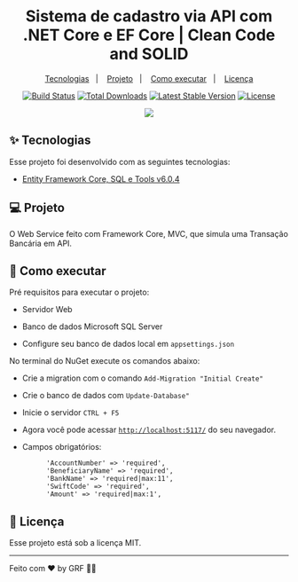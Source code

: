 ﻿<h1 align="center">Sistema de cadastro via API com .NET Core e EF Core | Clean Code and SOLID</h1>

<p align="center">
  <a href="#-tecnologias">Tecnologias</a>&nbsp;&nbsp;&nbsp;|&nbsp;&nbsp;&nbsp;
  <a href="#-projeto">Projeto</a>&nbsp;&nbsp;&nbsp;|&nbsp;&nbsp;&nbsp;
  <a href="#-como-executar">Como executar</a>&nbsp;&nbsp;&nbsp;|&nbsp;&nbsp;&nbsp;
  <a href="#-licença">Licença</a>
</p>

<p align="center">
<a href="https://travis-ci.org/laravel/framework"><img src="https://travis-ci.org/laravel/framework.svg" alt="Build Status"></a>
<a href="https://packagist.org/packages/laravel/framework"><img src="https://img.shields.io/packagist/dt/laravel/framework" alt="Total Downloads"></a>
<a href="https://packagist.org/packages/laravel/framework"><img src="https://img.shields.io/packagist/v/laravel/framework" alt="Latest Stable Version"></a>
<a href="https://packagist.org/packages/laravel/framework"><img src="https://img.shields.io/packagist/l/laravel/framework" alt="License"></a>
</p>

<p align="center">
    <img src="https://user-images.githubusercontent.com/48185499/150372342-47c64427-71a3-4c97-8681-03ba9dd1206d.gif"</p>

## ✨ Tecnologias

Esse projeto foi desenvolvido com as seguintes tecnologias:

- [Entity Framework Core, SQL e Tools v6.0.4](https://docs.microsoft.com/pt-br/ef/core/)

## 💻 Projeto

O Web Service feito com Framework Core, MVC, que simula uma Transação Bancária em API.


## 🚀 Como executar

Pré requisitos para executar o projeto:

- Servidor Web
- Banco de dados Microsoft SQL Server

- Configure seu banco de dados local em `appsettings.json`


No terminal do NuGet execute os comandos abaixo:
- Crie a migration com o comando `Add-Migration "Initial Create"`
- Crie o banco de dados com `Update-Database"`

- Inicie o servidor `CTRL + F5`
- Agora você pode acessar [`http://localhost:5117/`](http://localhost:5117/) do seu navegador.
- Campos obrigatórios:
    
            'AccountNumber' => 'required',
            'BeneficiaryName' => 'required',
            'BankName' => 'required|max:11',
            'SwiftCode' => 'required',
            'Amount' => 'required|max:1',
    
## 📄 Licença

Esse projeto está sob a licença MIT.

---

Feito com ♥ by GRF 👋🏻
